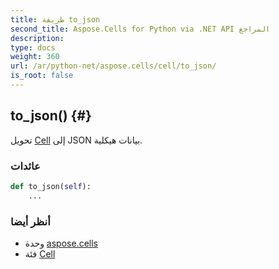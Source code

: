 ```yaml
---
title: طريقة to_json
second_title: Aspose.Cells for Python via .NET API المراجع
description:
type: docs
weight: 360
url: /ar/python-net/aspose.cells/cell/to_json/
is_root: false
---
```

##  to_json() {#}
تحويل [Cell](/cells/ar/python-net/aspose.cells/cell) إلى JSON بيانات هيكلية.


###  عائدات




```python
def to_json(self):
    ...
```





###  أنظر أيضا
* وحدة [aspose.cells](../../)
* فئة [Cell](/cells/ar/python-net/aspose.cells/cell)
